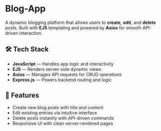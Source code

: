 # Blog-App

A dynamic blogging platform that allows users to **create**, **edit**, and **delete** posts. Built with **EJS** templating and powered by **Axios** for smooth API-driven interaction.

## 🛠 Tech Stack
- **JavaScript** — Handles app logic and interactivity
- **EJS** — Renders server-side dynamic views
- **Axios** — Manages API requests for CRUD operations
- **Express.js** — Powers backend routing and logic

## 🚀 Features
- Create new blog posts with title and content
- Edit existing entries via intuitive interface
- Delete posts instantly with API-driven commands
- Responsive UI with clean server-rendered pages
